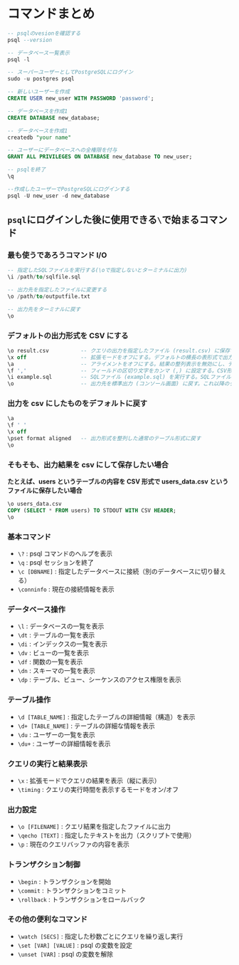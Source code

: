 # コマンドまとめ

```SQL
-- psqlのvesionを確認する
psql --version

-- データベース一覧表示
psql -l

-- スーパーユーザーとしてPostgreSQLにログイン
sudo -u postgres psql

-- 新しいユーザーを作成
CREATE USER new_user WITH PASSWORD 'password';

-- データベースを作成1
CREATE DATABASE new_database;

-- データベースを作成1
createdb "your name"

-- ユーザーにデータベースへの全権限を付与
GRANT ALL PRIVILEGES ON DATABASE new_database TO new_user;

-- psqlを終了
\q

--作成したユーザーでPostgreSQLにログインする
psql -U new_user -d new_database
```

## `psql`にログインした後に使用できる`\`で始まるコマンド

### 最も使うであろうコマンド I/O

```SQL
-- 指定したSQLファイルを実行する(\oで指定しないとターミナルに出力)
\i /path/to/sqlfile.sql

-- 出力先を指定したファイルに変更する
\o /path/to/outputfile.txt

-- 出力先をターミナルに戻す
\o
```

### デフォルトの出力形式を CSV にする

```SQL
\o result.csv          -- クエリの出力を指定したファイル (result.csv) に保存する。これ以降のクエリ結果がこのファイルに書き込まれる。
\x off                 -- 拡張モードをオフにする。デフォルトの横長の表形式で出力する設定。
\a                     -- アライメントをオフにする。結果の整列表示を無効にし、データをそのまま出力する。
\f ','                 -- フィールドの区切り文字をカンマ (,) に設定する。CSV形式で出力するために使用。
\i example.sql         -- SQLファイル (example.sql) を実行する。SQLファイル内のクエリが実行され、その結果が指定したファイルに出力される。
\o                     -- 出力先を標準出力 (コンソール画面) に戻す。これ以降のクエリ結果は画面に表示される。
```

### 出力を csv にしたものをデフォルトに戻す

```SQL
\a
\f ' '
\x off
\pset format aligned   -- 出力形式を整列した通常のテーブル形式に戻す
\o
```

### そもそも、出力結果を csv にして保存したい場合

**たとえば、users というテーブルの内容を CSV 形式で users_data.csv というファイルに保存したい場合**

```SQL
\o users_data.csv
COPY (SELECT * FROM users) TO STDOUT WITH CSV HEADER;
\o
```

### 基本コマンド

- `\?` : psql コマンドのヘルプを表示
- `\q` : psql セッションを終了
- `\c [DBNAME]` : 指定したデータベースに接続（別のデータベースに切り替える）
- `\conninfo` : 現在の接続情報を表示

### データベース操作

- `\l` : データベースの一覧を表示
- `\dt` : テーブルの一覧を表示
- `\di` : インデックスの一覧を表示
- `\dv` : ビューの一覧を表示
- `\df` : 関数の一覧を表示
- `\dn` : スキーマの一覧を表示
- `\dp` : テーブル、ビュー、シーケンスのアクセス権限を表示

### テーブル操作

- `\d [TABLE_NAME]` : 指定したテーブルの詳細情報（構造）を表示
- `\d+ [TABLE_NAME]` : テーブルの詳細な情報を表示
- `\du` : ユーザーの一覧を表示
- `\du+` : ユーザーの詳細情報を表示

### クエリの実行と結果表示

- `\x` : 拡張モードでクエリの結果を表示（縦に表示）
- `\timing` : クエリの実行時間を表示するモードをオン/オフ

### 出力設定

- `\o [FILENAME]` : クエリ結果を指定したファイルに出力
- `\qecho [TEXT]` : 指定したテキストを出力（スクリプトで使用）
- `\p` : 現在のクエリバッファの内容を表示

### トランザクション制御

- `\begin` : トランザクションを開始
- `\commit` : トランザクションをコミット
- `\rollback` : トランザクションをロールバック

### その他の便利なコマンド

- `\watch [SECS]` : 指定した秒数ごとにクエリを繰り返し実行
- `\set [VAR] [VALUE]` : psql の変数を設定
- `\unset [VAR]` : psql の変数を解除
